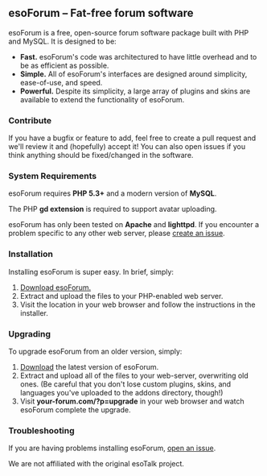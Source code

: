 ## esoForum – Fat-free forum software

esoForum is a free, open-source forum software package built with PHP and MySQL. It is designed to be:

 - **Fast.** esoForum's code was architectured to have little overhead and to be as efficient as possible.
 - **Simple.** All of esoForum's interfaces are designed around simplicity, ease-of-use, and speed.
 - **Powerful.** Despite its simplicity, a large array of plugins and skins are available to extend the functionality of esoForum.

### Contribute

If you have a bugfix or feature to add, feel free to create a pull request and we'll review it and (hopefully) accept it! You can also open issues if you think anything should be fixed/changed in the software.

### System Requirements

esoForum requires **PHP 5.3+** and a modern version of **MySQL**.

The PHP **gd extension** is required to support avatar uploading.

esoForum has only been tested on **Apache** and **lighttpd**. If you encounter a problem specific to any other web server, please [create an issue](https://github.com/esoProjects/esoForum/issues).

### Installation

Installing esoForum is super easy. In brief, simply:

1. [Download esoForum.](https://github.com/esoProjects/esoForum/releases/latest)
2. Extract and upload the files to your PHP-enabled web server.
3. Visit the location in your web browser and follow the instructions in the installer.

### Upgrading

To upgrade esoForum from an older version, simply:

1. [Download]([http://esotalk.org/download](https://github.com/esoProjects/esoForum/releases/latest)) the latest version of esoForum.
2. Extract and upload all of the files to your web-server, overwriting old ones. (Be careful that you don't lose custom plugins, skins, and languages you've uploaded to the addons directory, though!)
3. Visit **your-forum.com/?p=upgrade** in your web browser and watch esoForum complete the upgrade.

### Troubleshooting

If you are having problems installing esoForum, [open an issue](https://github.com/esoProjects/esoForum/issues).

We are not affiliated with the original esoTalk project.
